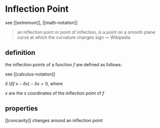 # Inflection Point

see [[extremum]], [[math-notation]]

> an inflection point or point of inflection, is a point on a smooth plane curve at which the curvature changes sign &mdash; Wikipedia

## definition

the inflection points of a function $f$ are defined as follows:

see [[calculus-notation]]

$\delta\ (\delta f\ x - \delta x) - \delta x = 0$, where

$x$ are the $x$ coordinates of the inflection point of $f$

## properties

[[concavity]] changes around an inflection point
